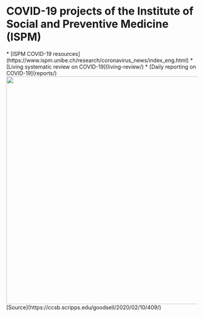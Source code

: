 # COVID-19 projects of the Institute of Social and Preventive Medicine (ISPM)
<div class="row">
  <div class="col-md-8" markdown="1">
* [ISPM COVID-19 resources](https://www.ispm.unibe.ch/research/coronavirus_news/index_eng.html)
* [Living systematic review on COVID-19](living-review/)
* [Daily reporting on COVID-19](reports/)
  </div>
  <div class="col-md-4" markdown="1">
  <!-- ![Alt Text](../img/folder/blah.jpg) -->
  <img height="600px" class="center-block" src="https://ccsb.scripps.edu/goodsell/wp-content/uploads/sites/14/2020/02/Coronavirus_2020.jpg">
    [Source](https://ccsb.scripps.edu/goodsell/2020/02/10/409/)
  </div>
</div>
